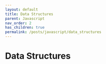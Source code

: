 ```yaml
---
layout: default
title: Data Structures
parent: Javascript
nav_order: 2
has_children: true
permalink: /posts/javascript/data_structures
---
```


# Data Structures
